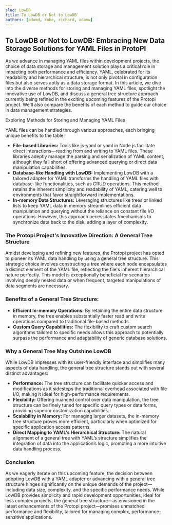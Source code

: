 ```yaml
---
slug: LowDB
title: To LowDB or Not to LowDB
authors: [adamd, kobe, richard, adamw]
---
```


## To LowDB or Not to LowDB: Embracing New Data Storage Solutions for YAML Files in ProtoPI

As we advance in managing YAML files within development projects, the choice of data storage and management solution plays a critical role in impacting both performance and efficiency. <!-- truncate -->YAML, celebrated for its readability and hierarchical structure, is not only pivotal in configuration files but also serves aptly as a data storage format. In this article, we dive into the diverse methods for storing and managing YAML files, spotlight the innovative use of LowDB, and discuss a general tree structure approach currently being refined in the exciting upcoming features of the Protopi project. We'll also compare the benefits of each method to guide our choice in data management strategies.

Exploring Methods for Storing and Managing YAML Files

YAML files can be handled through various approaches, each bringing unique benefits to the table:

  - **File-based Libraries:** Tools like js-yaml or yaml in Node.js facilitate direct interactions—reading from and writing to YAML files. These libraries adeptly manage the parsing and serialization of YAML content, although they fall short of offering advanced querying or direct data manipulation capabilities.
  - **Database-like Handling with LowDB:** Implementing LowDB with a tailored adapter for YAML transforms the handling of YAML files with database-like functionalities, such as CRUD operations. This method retains the inherent simplicity and readability of YAML, catering well to environments that favor straightforward implementations.
  - **In-memory Data Structures:** Leveraging structures like trees or linked lists to keep YAML data in memory streamlines efficient data manipulation and querying without the reliance on constant file I/O operations. However, this approach necessitates fmechanisms to synchronize data back to the disk, adding a layer of complexity.

### The Protopi Project's Innovative Direction: A General Tree Structure

Amidst developing and refining new features, the Protopi project has opted to pioneer its YAML data handling by using a general tree structure. This strategic choice involves constructing a tree where each node encapsulates a distinct element of the YAML file, reflecting the file's inherent hierarchical nature perfectly. This model is exceptionally beneficial for scenarios involving deeply nested data or when frequent, targeted manipulations of data segments are necessary.

### Benefits of a General Tree Structure:
  - **Efficient In-memory Operations:** By retaining the entire data structure in memory, the tree enables substantially faster read and write operations compared to traditional file-based methods.
  - **Custom Query Capabilities:** The flexibility to craft custom search algorithms tailored to specific needs allows this approach to potentially surpass the performance and adaptability of generic database solutions.
### Why a General Tree May Outshine LowDB
While LowDB impresses with its user-friendly interface and simplifies many aspects of data handling, the general tree structure stands out with several distinct advantages:
  - **Performance:** The tree structure can facilitate quicker access and modifications as it sidesteps the traditional overhead associated with file I/O, making it ideal for high-performance requirements.
  - **Flexibility:** Offering nuanced control over data manipulation, the tree structure can be finely tuned for specific query types or data forms, providing superior customization capabilities.
  - **Scalability in Memory:** For managing larger datasets, the in-memory tree structure proves more efficient, particularly when optimized for specific application access patterns.
  - **Direct Mapping to YAML's Hierarchical Structure:** The natural alignment of a general tree with YAML’s structure simplifies the integration of data into the application’s logic, promoting a more intuitive data handling process.
### Conclusion
As we eagerly iterate on this upcoming feature, the decision between adopting LowDB with a YAML adapter or advancing with a general tree structure hinges significantly on the unique demands of the project—including data size, complexity, and the specific performance needs. While LowDB provides simplicity and rapid development opportunities, ideal for less complex projects, the general tree structure—as envisioned in the latest enhancements of the Protopi project—promises unmatched performance and flexibility, tailored for managing complex, performance-sensitive applications.
